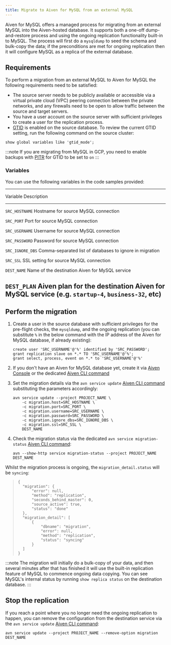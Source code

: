 ```yaml
---
title: Migrate to Aiven for MySQL from an external MySQL
---
```


Aiven for MySQL offers a managed process for migrating from an external
MySQL into the Aiven-hosted database. It supports both a one-off
dump-and-restore process and using the ongoing replication functionality
built-in to MySQL. The process will first do a `mysqldump` to seed the
schema and bulk-copy the data; if the preconditions are met for ongoing
replication then it will configure MySQL as a replica of the external
database.

## Requirements

To perform a migration from an external MySQL to Aiven for MySQL the
following requirements need to be satisfied:

-   The source server needs to be publicly available or accessible via a
    virtual private cloud (VPC) peering connection between the private
    networks, and any firewalls need to be open to allow traffic between
    the source and target servers.
-   You have a user account on the source server with sufficient
    privileges to create a user for the replication process.
-   [GTID](https://dev.mysql.com/doc/refman/8.0/en/replication-gtids.html)
    is enabled on the source database. To review the current GTID
    setting, run the following command on the source cluster:

``` 
show global variables like 'gtid_mode';
```

:::note
If you are migrating from MySQL in GCP, you need to enable backups with
[PITR](https://cloud.google.com/sql/docs/mysql/backup-recovery/pitr) for
GTID to be set to `on`
:::

### Variables

You can use the following variables in the code samples provided:

  ---------------------------------------------------------------------------
  Variable           Description
  ------------------ --------------------------------------------------------
  `SRC_HOSTNAME`     Hostname for source MySQL connection

  `SRC_PORT`         Port for source MySQL connection

  `SRC_USERNAME`     Username for source MySQL connection

  `SRC_PASSWORD`     Password for source MySQL connection

  `SRC_IGNORE_DBS`   Comma-separated list of databases to ignore in migration

  `SRC_SSL`          SSL setting for source MySQL connection

  `DEST_NAME`        Name of the destination Aiven for MySQL service

  `DEST_PLAN`        Aiven plan for the destination Aiven for MySQL service
                     (e.g. `startup-4`, `business-32`, etc)
  ---------------------------------------------------------------------------

## Perform the migration

1.  Create a user in the source database with sufficient privileges for
    the pre-flight checks, the `mysqldump`, and the ongoing replication
    (you can substitute `%` in the below command with the IP address of
    the Aiven for MySQL database, if already existing):

        create user 'SRC_USERNAME'@'%' identified by 'SRC_PASSWORD';
        grant replication slave on *.* TO 'SRC_USERNAME'@'%';
        grant select, process, event on *.* to 'SRC_USERNAME'@'%'

2.  If you don\'t have an Aiven for MySQL database yet, create it via
    [Aiven Console](/docs/products/mysql/get-started) or the dedicated
    [Aiven CLI command](/docs/tools/cli/service#avn-cli-service-create)

3.  Set the migration details via the `avn service update`
    [Aiven CLI command](/docs/tools/cli/service#avn-cli-service-update) substituting the parameters accordingly:

        avn service update --project PROJECT_NAME \
            -c migration.host=SRC_HOSTNAME \
            -c migration.port=SRC_PORT \
            -c migration.username=SRC_USERNAME \
            -c migration.password=SRC_PASSWORD \
            -c migration.ignore_dbs=SRC_IGNORE_DBS \
            -c migration.ssl=SRC_SSL \
            DEST_NAME

4.  Check the migration status via the dedicated
    `avn service migration-status`
    [Aiven CLI command](/docs/tools/cli/service#avn-cli-service-migration-status):

    ``` 
    avn --show-http service migration-status --project PROJECT_NAME DEST_NAME
    ```

Whilst the migration process is ongoing, the `migration_detail.status`
will be `syncing`:

> ``` 
> {
>   "migration": {
>       "error": null,
>       "method": "replication",
>       "seconds_behind_master": 0,
>       "source_active": true,
>       "status": "done"
>   },
>   "migration_detail": [
>       {
>           "dbname": "migration",
>           "error": null,
>           "method": "replication",
>           "status": "syncing"
>       }
>   ]
> }
> ```

:::note
The migration will initially do a bulk-copy of your data, and then
several minutes after that has finished it will use the built-in
replication feature of MySQL to commence ongoing data copying. You can
see MySQL\'s internal status by running `show replica status` on the
destination database.
:::

## Stop the replication

If you reach a point where you no longer need the ongoing replication to
happen, you can remove the configuration from the destination service
via the `avn service update`
[Aiven CLI command](/docs/tools/cli/service#avn-cli-service-update):

``` 
avn service update --project PROJECT_NAME --remove-option migration DEST_NAME
```
